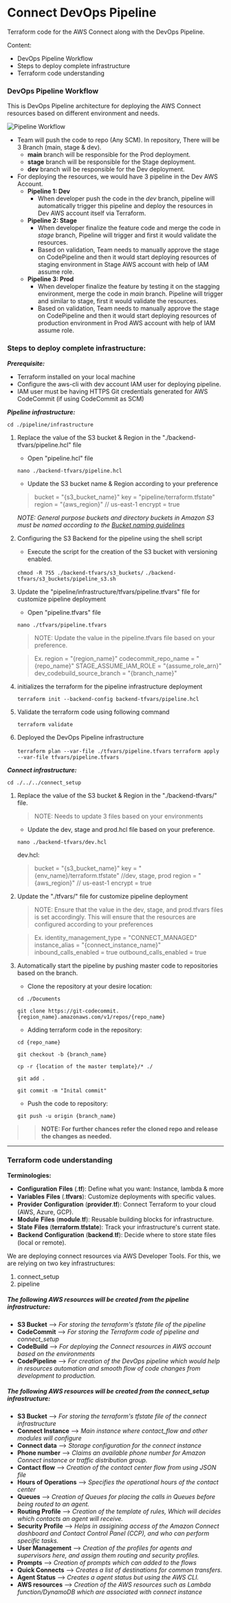 # Connect DevOps Pipeline

Terraform code for the AWS Connect along with the DevOps Pipeline.

Content:

- DevOps Pipeline Workflow
- Steps to deploy complete infrastructure
- Terraform code understanding

### DevOps Pipeline Workflow

This is DevOps Pipeline architecture for deploying the AWS Connect resources based on different environment and needs.

![Pipeline Workflow](images/connect_pipeline.png)

- Team will push the code to repo (Any SCM). In repository, There will be 3 Branch (main, stage & dev).
  - **main** branch will be responsible for the Prod deployment.
  - **stage** branch will be responsible for the Stage deployment.
  - **dev** branch will be responsible for the Dev deployment.
- For deploying the resources, we would have 3 pipeline in the Dev AWS Account.
  - **Pipeline 1: Dev**
    - When developer push the code in the _dev_ branch, pipeline will automatically trigger this pipeline and deploy the resources in Dev AWS account itself via Terraform.
  - **Pipeline 2: Stage**
    - When developer finalize the feature code and merge the code in _stage_ branch, Pipeline will trigger and first it would validate the resources.
    - Based on validation, Team needs to manually approve the stage on CodePipeline and then it would start deploying resources of staging environment in Stage AWS account with help of IAM assume role.
  - **Pipeline 3: Prod**
    - When developer finalize the feature by testing it on the stagging environment, merge the code in _main_ branch. Pipeline will trigger and similar to stage, first it would validate the resources.
    - Based on validation, Team needs to manually approve the stage on CodePipeline and then it would start deploying resources of production environment in Prod AWS account with help of IAM assume role.

### Steps to deploy complete infrastructure:

**_Prerequisite:_**

- Terraform installed on your local machine
- Configure the aws-cli with dev account IAM user for deploying pipeline.
- IAM user must be having HTTPS Git credentials generated for AWS CodeCommit (if using CodeCommit as SCM)

**_Pipeline infrastructure:_**

`cd ./pipeline/infrastructure`

1. Replace the value of the S3 bucket & Region in the "./backend-tfvars/pipeline.hcl" file

   - Open "pipeline.hcl" file

   `nano ./backend-tfvars/pipeline.hcl`

   - Update the S3 bucket name & Region according to your preference

   > bucket = "{s3_bucket_name}"
   > key = "pipeline/terraform.tfstate"
   > region = "{aws_region}" // us-east-1
   > encrypt = true

   _NOTE: General purpose buckets and directory buckets in Amazon S3 must be named according to the [Bucket naming guidelines](https://docs.aws.amazon.com/AmazonS3/latest/userguide/bucketnamingrules.html)_

2. Configuring the S3 Backend for the pipeline using the shell script

   - Execute the script for the creation of the S3 bucket with versioning enabled.

   `chmod -R 755 ./backend-tfvars/s3_buckets/`
   `./backend-tfvars/s3_buckets/pipeline_s3.sh`

3. Update the "pipeline/infrastructure/tfvars/pipeline.tfvars" file for customize pipeline deployment

   - Open "pipeline.tfvars" file

   `nano ./tfvars/pipeline.tfvars`

   > NOTE: Update the value in the pipeline.tfvars file based on your preference.

   > Ex.
   > region = "{region_name}"
   > codecommit_repo_name = "{repo_name}"
   > STAGE_ASSUME_IAM_ROLE = "{assume_role_arn}"
   > dev_codebuild_source_branch = "{branch_name}"

4. initializes the terraform for the pipeline infrastructure deployment

   `terraform init --backend-config backend-tfvars/pipeline.hcl`

5. Validate the terraform code using following command

   `terraform validate`

6. Deployed the DevOps Pipeline infrastructure

   `terraform plan --var-file ./tfvars/pipeline.tfvars`
   `terraform apply --var-file tfvars/pipeline.tfvars`

**_Connect infrastructure:_**

`cd ./../../connect_setup`

1. Replace the value of the S3 bucket & Region in the "./backend-tfvars/" file.

   > NOTE: Needs to update 3 files based on your environments

   - Update the dev, stage and prod.hcl file based on your preference.

   `nano ./backend-tfvars/dev.hcl`

   dev.hcl:

   > bucket = "{s3_bucket_name}"
   > key = "{env_name}/terraform.tfstate" //dev, stage, prod
   > region = "{aws_region}" // us-east-1
   > encrypt = true

2. Update the "./tfvars/" file for customize pipeline deployment

   > NOTE: Ensure that the value in the dev, stage, and prod.tfvars files is set accordingly. This will ensure that the resources are configured according to your preferences

   > Ex.
   > identity_management_type = "CONNECT_MANAGED"
   > instance_alias = "{connect_instance_name}"
   > inbound_calls_enabled = true
   > outbound_calls_enabled = true

3. Automatically start the pipeline by pushing master code to repositories based on the branch.

   - Clone the repository at your desire location:

   `cd ./Documents`

   `git clone https://git-codecommit.{region_name}.amazonaws.com/v1/repos/{repo_name}`

   - Adding terraform code in the repository:

   `cd {repo_name}`

   `git checkout -b {branch_name}`

   `cp -r {location of the master template}/* ./`

   `git add .`

   `git commit -m "Inital commit"`

   - Push the code to repository:

   `git push -u origin {branch_name}`

> > **NOTE: For further chances refer the cloned repo and release the changes as needed.**

---

### Terraform code understanding

**Terminologies:**

- 𝐂𝐨𝐧𝐟𝐢𝐠𝐮𝐫𝐚𝐭𝐢𝐨𝐧 𝐅𝐢𝐥𝐞𝐬 (.𝐭𝐟): Define what you want: Instance, lambda & more
- 𝐕𝐚𝐫𝐢𝐚𝐛𝐥𝐞𝐬 𝐅𝐢𝐥𝐞𝐬 (.𝐭𝐟𝐯𝐚𝐫𝐬): Customize deployments with specific values.
- 𝐏𝐫𝐨𝐯𝐢𝐝𝐞𝐫 𝐂𝐨𝐧𝐟𝐢𝐠𝐮𝐫𝐚𝐭𝐢𝐨𝐧 (𝐩𝐫𝐨𝐯𝐢𝐝𝐞𝐫.𝐭𝐟): Connect Terraform to your cloud (AWS, Azure, GCP).
- 𝐌𝐨𝐝𝐮𝐥𝐞 𝐅𝐢𝐥𝐞𝐬 (𝐦𝐨𝐝𝐮𝐥𝐞.𝐭𝐟): Reusable building blocks for infrastructure. ️
- 𝐒𝐭𝐚𝐭𝐞 𝐅𝐢𝐥𝐞𝐬 (𝐭𝐞𝐫𝐫𝐚𝐟𝐨𝐫𝐦.𝐭𝐟𝐬𝐭𝐚𝐭𝐞): Track your infrastructure's current state. ️
- 𝐁𝐚𝐜𝐤𝐞𝐧𝐝 𝐂𝐨𝐧𝐟𝐢𝐠𝐮𝐫𝐚𝐭𝐢𝐨𝐧 (𝐛𝐚𝐜𝐤𝐞𝐧𝐝.𝐭𝐟): Decide where to store state files (local or remote).

We are deploying connect resources via AWS Developer Tools. For this, we are relying on two key infrastructures:

1. connect_setup
2. pipeline

##### **The following AWS resources will be created from the pipeline infrastructure:**

- **S3 Bucket** --> _For storing the terraform's tfstate file of the pipeline_
- **CodeCommit** --> _For storing the Terraform code of pipeline and connect_setup_
- **CodeBuild** --> _For deploying the Connect resources in AWS account based on the environments_
- **CodePipeline** --> _For creation of the DevOps pipeline which would help in resources automation and smooth flow of code changes from development to production._

##### **The following AWS resources will be created from the connect_setup infrastructure:**

- **S3 Bucket** --> _For storing the terraform's tfstate file of the connect infrastructure_
- **Connect Instance** --> _Main instance where contact_flow and other modules will configure_
- **Connect data** --> _Storage configuration for the connect instance_
- **Phone number** --> _Claims an available phone number for Amazon Connect instance or traffic distribution group._
- **Contact flow** --> _Creation of the contact center flow from using JSON file_
- **Hours of Operations** --> _Specifies the operational hours of the contact center_
- **Queues** --> _Creation of Queues for placing the calls in Queues before being routed to an agent._
- **Routing Profile** --> _Creation of the template of rules, Which will decides which contacts an agent will receive._
- **Security Profile** --> _Helps in assigining access of the Amazon Connect dashboard and Contact Control Panel (CCP), and who can perform specific tasks._
- **User Management** --> _Creation of the profiles for agents and supervisors here, and assign them routing and security profiles._
- **Prompts** --> _Creation of prompts which can added to the flows_
- **Quick Connects** --> _Creates a list of destinations for common transfers._
- **Agent Status** --> _Creates a agent status but using the AWS CLI._
- **AWS resources** --> _Creation of the AWS resources such as Lambda function/DynamoDB which are associated with connect instance_
